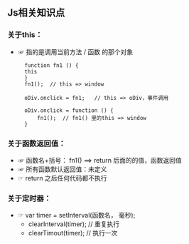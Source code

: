 ## Js相关知识点
### 关于this：
* ☞ 指的是调用当前方法 / 函数 的那个对象
                        
        function fn1 () {							
		this	
        }
        fn1();	// this => window
 
        oDiv.onclick = fn1;	  // this => oDiv，事件调用
        
        oDiv.onclick = function () {
        	fn1();	// fn1() 里的this => window
        }

### 关于函数返回值：
* ☞ 函数名+括号： fn1() ==> return 后面的的值，函数返回值
* ☞ 所有函数默认返回值：未定义
* ☞ return 之后任何代码都不执行

### 关于定时器：
* ☞ var timer = setInterval(函数名， 毫秒);
  - clearInterval(timer);	// 重复执行
  - clearTimout(timer);	// 执行一次